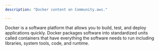 ```yaml
---
description: "Docker content on Community.aws."

---
```

Docker is a software platform that allows you to build, test, and deploy applications quickly. Docker packages software into standardized units called containers that have everything the software needs to run including libraries, system tools, code, and runtime.
